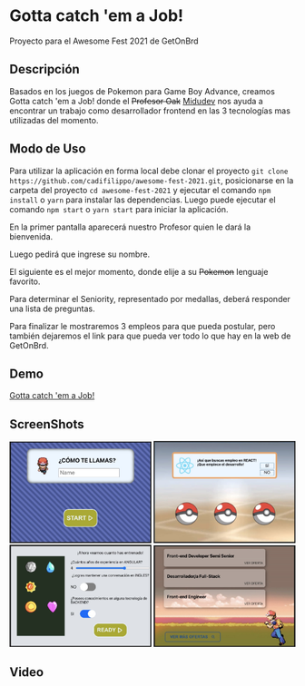 # Gotta catch 'em a Job!

Proyecto para el Awesome Fest 2021 de GetOnBrd

## Descripción

Basados en los juegos de Pokemon para Game Boy Advance, creamos Gotta catch 'em a Job! donde el ~~Profesor Oak~~ [Midudev](https://midu.dev/) nos ayuda a encontrar un trabajo como desarrollador frontend en las 3 tecnologías mas utilizadas del momento.

## Modo de Uso

Para utilizar la aplicación en forma local debe clonar el proyecto `git clone https://github.com/cadifilippo/awesome-fest-2021.git`, posicionarse en la carpeta del proyecto `cd awesome-fest-2021` y ejecutar el comando `npm install` o `yarn` para instalar las dependencias. Luego puede ejecutar el comando `npm start` o `yarn start` para iniciar la aplicación.

En la primer pantalla aparecerá nuestro Profesor quien le dará la bienvenida.

Luego pedirá que ingrese su nombre.

El siguiente es el mejor momento, donde elije a su ~~Pokemon~~ lenguaje favorito.

Para determinar el Seniority, representado por medallas, deberá responder una lista de preguntas.

Para finalizar le mostraremos 3 empleos para que pueda postular, pero también dejaremos el link para que pueda ver todo lo que hay en la web de GetOnBrd.

## Demo

[Gotta catch 'em a Job!](http://www.codernicola.com/awesome-fest-2021/)

## ScreenShots

<img src="./screenshots/sshot1.jpeg" width="250" >
<img src="./screenshots/sshot2.jpeg" width="250" >
<img src="./screenshots/sshot3.jpeg" width="250" >
<img src="./screenshots/sshot4.jpeg" width="250" >

## Video

[]()
